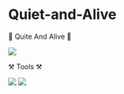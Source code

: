 # Quiet-and-Alive

🤫 Quite And Alive 🤫

<img src="https://img.shields.io/badge/GitHub-000000?style=flat-square&logo=github&logoColor=FFFFFF"/>

⚒️ Tools ⚒️

<img src="https://img.shields.io/badge/unity-000000?style=flat-square&logo=unity&logoColor=FFFFFF"/> <img src="https://img.shields.io/badge/C#-239120?style=flat-square&logo=C Sharp&logoColor=FFFFFF"/>
